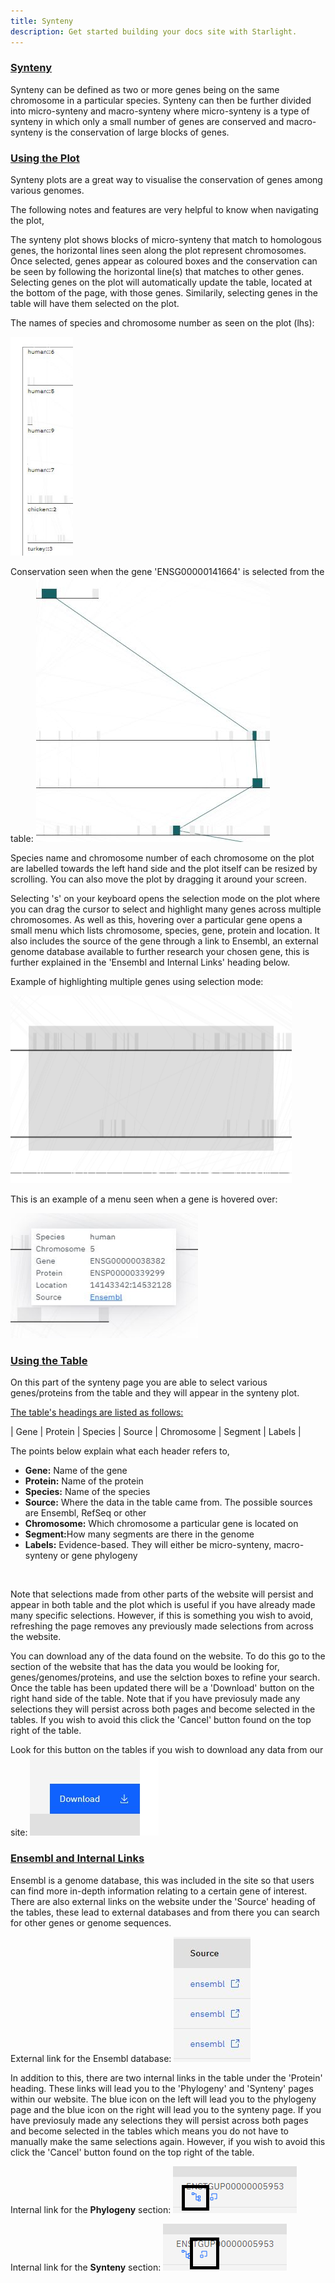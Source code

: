 ```yaml
---
title: Synteny 
description: Get started building your docs site with Starlight.
---
```


### <u>Synteny </u>
Synteny can be defined as two or more genes being on the same chromosome in a particular species. Synteny can then be further divided into micro-synteny and macro-synteny where micro-synteny is a type of synteny in which only a small number of genes are conserved and macro-synteny is the conservation of large blocks of genes. 

### <u> Using the Plot </u>

Synteny plots are a great way to visualise the conservation of genes among various genomes.

The following notes and features are very helpful to know when navigating the plot,

The synteny plot shows blocks of micro-synteny that match to homologous genes, the horizontal lines seen along the plot represent chromosomes. Once selected, genes appear as coloured boxes and the conservation can be seen by following the horizontal line(s) that matches to other genes. Selecting genes on the plot will automatically update the table, located at the bottom of the page, with those genes. Similarily, selecting genes in the table will have them selected on the plot.

The names of species and chromosome number as seen on the plot (lhs):

<img src="/src/assets/synteny_species.jpg"
width="100"
height="350" />

Conservation seen when the gene 'ENSG00000141664' is selected from the table:
<img src="/src/assets/synteny_conservation.jpg">

Species name and chromosome number of each chromosome on the plot are labelled towards the left hand side and the plot itself can be resized by scrolling. You can also move the plot by dragging it around your screen.

Selecting 's' on your keyboard opens the selection mode on the plot where you can drag the cursor to select and highlight many genes across multiple chromosomes. As well as this, hovering over a particular gene opens a small menu which lists chromosome, species, gene, protein and location. It also includes the source of the gene through a link to Ensembl, an external genome database available to further research your chosen gene, this is further explained in the 'Ensembl and Internal Links' heading below.

Example of highlighting multiple genes using selection mode:

<img src="/src/assets/synteny_selection.png"
width="450"
height="300" />

This is an example of a menu seen when a gene is hovered over:

<img src="/src/assets/synteny_menu.jpg"
width="300"
height="200" />


### <u> Using the Table </u> 

On this part of the synteny page you are able to select various genes/proteins from the table and they will appear in the synteny plot.

<u>The table's headings are listed as follows:</u>

| Gene | Protein | Species | Source | Chromosome | Segment | Labels |

The points below explain what each header refers to, 

<ul>
<li><b>Gene:</b> Name of the gene</li>
<li><b>Protein:</b> Name of the protein</li>
<li><b>Species:</b> Name of the species</li>
<li><b>Source:</b> Where the data in the table came from. The possible sources are Ensembl, RefSeq or other</li>
<li><b>Chromosome:</b> Which chromosome a particular gene is located on </li>
<li><b>Segment:</b>How many segments are there in the genome </li>
<li><b>Labels:</b> Evidence-based. They will either be micro-synteny, macro-synteny or gene phylogeny</li>
</ul>
<br>

Note that selections made from other parts of the website will persist and appear in both table and the plot which is useful if you have already made many specific selections. However, if this is something you wish to avoid, refreshing the page removes any previously made selections from across the website.

You can download any of the data found on the website. To do this go to the section of the website that has the data you would be looking for, genes/genomes/proteins, and use the selction boxes to refine your search. Once the table has been updated there will be a 'Download' button on the right hand side of the table. Note that if you have previosuly made any selections they will persist across both pages and become selected in the tables. If you wish to avoid this click the 'Cancel' button found on the top right of the table.

Look for this button on the tables if you wish to download any data from our site:
<img src="/src/assets/download.jpg">

### <u> Ensembl and Internal Links </u>

Ensembl is a genome database, this was included in the site so that users can find more in-depth information relating to a certain gene of interest. There are also external links on the website under the 'Source' heading of the tables, these lead to external databases and from there you can search for other genes or genome sequences. 


External link for the Ensembl database:
<img src="/src/assets/source.jpg">

In addition to this, there are two internal links in the table under the 'Protein' heading. These links will lead you to the 'Phylogeny' and 'Synteny' pages within our website. The blue icon on the left will lead you to the phylogeny page and the blue icon on the right will lead you to the synteny page. If you have previosuly made any selections they will persist across both pages and become selected in the tables which means you do not have to manually make the same selections again. However, if you wish to avoid this click the 'Cancel' button found on the top right of the table.

Internal link for the <b>Phylogeny</b> section:
<img src="/src/assets/internal_tree.png">


Internal link for the <b>Synteny</b> section:
<img src="/src/assets/internal_synteny.png">



